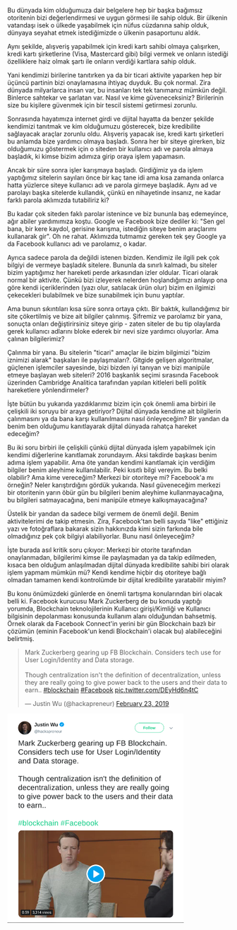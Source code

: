 
Bu dünyada kim olduğumuza dair belgelere hep bir başka bağımsız otoritenin bizi değerlendirmesi ve uygun görmesi ile sahip olduk. Bir ülkenin vatandaşı isek o ülkede yaşabilmek için nüfus cüzdanına sahip olduk, dünyaya seyahat etmek istediğimizde o ülkenin pasaportunu aldık. 

Aynı şekilde, alışveriş yapabilmek için kredi kartı sahibi olmaya çalışırken, kredi kartı şirketlerine (Visa, Mastercard gibi) bilgi vermek ve onların istediği özelliklere haiz olmak şartı ile onların verdiği kartlara sahip olduk.

Yani kendimizi birilerine tanıtırken ya da bir ticari aktivite yaparken hep bir üçüncü partinin bizi onaylamasına ihtiyaç duyduk. Bu çok normal. Zira dünyada milyarlarca insan var, bu insanları tek tek tanımanız mümkün değil. Binlerce sahtekar ve şarlatan var. Nasıl ve kime güveneceksiniz? Birilerinin size bu kişilere güvenmek için bir tescil sistemi getirmesi zorunlu. 

Sonrasında hayatımıza internet girdi ve dijital hayatta da benzer şekilde kendimizi tanıtmak ve kim olduğumuzu gösterecek, bize kredibilite sağlayacak araçlar zorunlu oldu. Alışveriş yapacak ise, kredi kartı şirketleri bu anlamda bize yardımcı olmaya başladı. Sonra her bir siteye girerken, biz olduğumuzu göstermek için o siteden bir kullanıcı adı ve parola almaya başladık, ki kimse bizim adımıza girip oraya işlem yapamasın. 

Ancak bir süre sonra işler karışmaya başladı. Girdiğimiz ya da işlem yaptığımız sitelerin sayıları önce bir kaç tane idi ama kısa zamanda onlarca hatta yüzlerce siteye kullanıcı adı ve parola girmeye başladık. Aynı ad ve parolayı başka sitelerde kullandık, çünkü en nihayetinde insanız, ne kadar farklı parola aklımızda tutabiliriz ki?

Bu kadar çok siteden faklı parolar istenince ve biz bununla baş edemeyince, ağır abiler yardımımıza koştu. Google ve Facebook bize dediler ki: "Sen gel bana, bir kere kaydol, gerisine karışma, istediğin siteye benim araçlarımı kullanarak gir". Oh ne rahat. Aklımızda tutmamız gereken tek şey Google ya da Facebook kullanıcı adı ve parolamız, o kadar. 

Ayrıca sadece parola da değildi istenen bizden. Kendimiz ile ilgili pek çok bilgiyi de vermeye başladık sitelere. Bununla da sınırlı kalmadı, bu siteler bizim yaptığımız her hareketi perde arkasından izler oldular. Ticari olarak normal bir aktivite. Çünkü bizi izleyerek nelerden hoşlandığımızı anlayıp ona göre kendi içeriklerinden (yazı olur, satılacak ürün olur) bizim en ilgimizi çekecekleri bulabilmek ve bize sunabilmek için bunu yaptılar. 

Ama bunun sıkıntıları kısa süre sonra ortaya çıktı. Bir baktık, kullandığımız bir site çökertilmiş ve bize ait bilgiler çalınmış. Şifremiz ve parolamız bir yana, sonuçta onları değiştirirsiniz siteye girip - zaten siteler de bu tip olaylarda gerek kullanıcı adlarını bloke ederek bir nevi size yardımcı oluyorlar. Ama çalınan bilgilerimiz? 

Çalınma bir yana. Bu sitelerin "ticari" amaçlar ile bizim bilgimizi "bizim iznimizi alarak" başkaları ile paylaşmaları?. Gitgide gelişen algoritmalar, güçlenen işlemciler sayesinde, bizi bizden iyi tanıyan ve bizi manipüle etmeye başlayan web siteleri? 2016 başkanlık seçimi sırasında Facebook üzerinden Cambridge Analitica tarafından yapılan kitleleri belli politik hareketlere yönlendirmeler? 

İşte bütün bu yukarıda yazdıklarımız bizim için çok önemli ama birbiri ile çelişkili iki soruyu bir araya getiriyor?
Dijital dünyada kendime ait bilgilerin çalınmasını ya da bana karşı kullanılmasını nasıl önleyeceğim?
Bir yandan da benim ben olduğumu kanıtlayarak dijital dünyada rahatça hareket edeceğim?

Bu iki soru birbiri ile çelişkili çünkü dijital dünyada işlem yapabilmek için kendimi diğerlerine kanıtlamak zorundayım. Aksi takdirde başkası benim adıma işlem yapabilir. Ama öte yandan kendimi kanıtlamak için verdiğim bilgiler benim aleyhime kullanılabilir. Peki kısıtlı bilgi vereyim. Bu belki olabilir? Ama kime vereceğim? Merkezi bir otoriteye mi? Facebook'a mı örneğin? Neler karıştırdığını gördük yukarıda. Nasıl güveneceğim merkezi bir otoritenin yarın öbür gün bu bilgileri benim aleyhime kullanmayacağına, bu bilgileri satmayacağına, beni manipüle etmeye kalkışmayacağına?

Üstelik bir yandan da sadece bilgi vermem de önemli değil. Benim aktivitelerimi de takip etmesin. Zira, Facebook'tan belli sayıda "like" ettiğiniz yazı ve fotoğraflara bakarak sizin hakkınızda kimi sizin farkında bile olmadığınız pek çok bilgiyi alabiliyorlar. Bunu nasıl önleyeceğim?

İşte burada asıl kritik soru çıkıyor: Merkezi bir otorite tarafından onaylanmadan, bilgilerimi kimse ile paylaşmadan ya da takip edilmeden, kısaca ben olduğum anlaşılmadan dijital dünyada kredibilite sahibi biri olarak işlem yapmam mümkün mü? Kendi kendime hiçbir dış otoriteye bağlı olmadan tamamen kendi kontrolümde bir dijital kredibilite yaratabilir miyim?

Bu konu önümüzdeki günlerde en önemli tartışma konularından biri olacak belli ki. Facebook kurucusu Mark Zuckerberg de bu konuda yaptığı yorumda, Blockchain teknolojilerinin Kullanıcı girişi/Kimliği ve Kullanıcı bilgisinin depolanması konusunda kullanım alanı olduğundan bahsetmiş. Örnek olarak da Facebook Connect'in yerini bir gün Blockchain bazlı bir çözümün (eminin Facebook'un kendi Blockchain'i olacak bu) alabileceğini belirtmiş. 

<blockquote class="twitter-tweet" data-partner="tweetdeck"><p lang="en" dir="ltr">Mark Zuckerberg gearing up FB Blockchain. Considers tech use for User Login/Identity and Data storage.<br><br>Though centralization isn&#39;t the definition of decentralization, unless they are really going to give power back to the users and their data to earn.. <a href="https://twitter.com/hashtag/blockchain?src=hash&amp;ref_src=twsrc%5Etfw">#blockchain</a> <a href="https://twitter.com/hashtag/Facebook?src=hash&amp;ref_src=twsrc%5Etfw">#Facebook</a> <a href="https://t.co/DEyHd6n4tC">pic.twitter.com/DEyHd6n4tC</a></p>&mdash; Justin Wu (@hackapreneur) <a href="https://twitter.com/hackapreneur/status/1099341714953781248?ref_src=twsrc%5Etfw">February 23, 2019</a></blockquote>


[![Zuckerberg'in Blockchain Düşünceleri](/assets/zuckerberg_blockhain_400.png)](https://twitter.com/hackapreneur/status/1099341714953781248)


